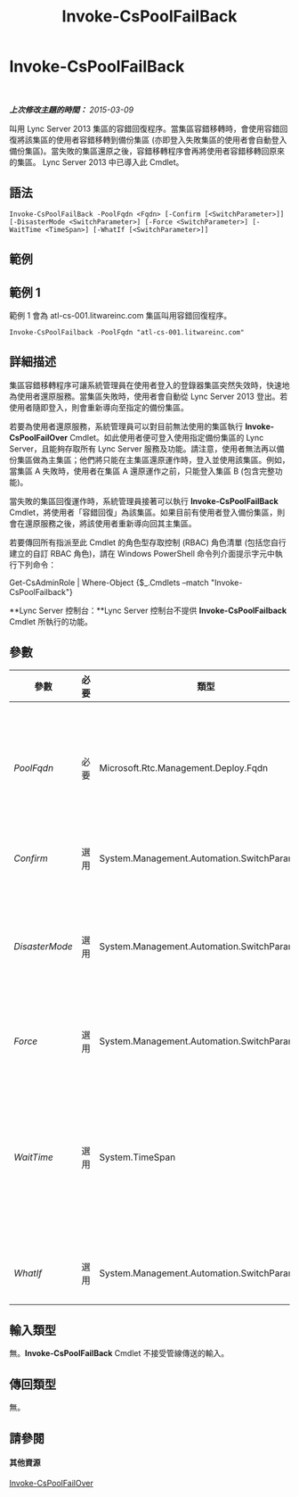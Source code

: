 ﻿---
title: Invoke-CsPoolFailBack
TOCTitle: Invoke-CsPoolFailBack
ms:assetid: 4e58d0b5-4353-4de8-b242-2a4553c3371e
ms:mtpsurl: https://technet.microsoft.com/zh-tw/library/JJ204873(v=OCS.15)
ms:contentKeyID: 49290877
ms.date: 08/10/2015
mtps_version: v=OCS.15
ms.translationtype: HT
---

# Invoke-CsPoolFailBack

 

_**上次修改主題的時間：** 2015-03-09_

叫用 Lync Server 2013 集區的容錯回復程序。當集區容錯移轉時，會使用容錯回復將該集區的使用者容錯移轉到備份集區 (亦即登入失敗集區的使用者會自動登入備份集區)。當失敗的集區還原之後，容錯移轉程序會再將使用者容錯移轉回原來的集區。 Lync Server 2013 中已導入此 Cmdlet。

## 語法

    Invoke-CsPoolFailBack -PoolFqdn <Fqdn> [-Confirm [<SwitchParameter>]] [-DisasterMode <SwitchParameter>] [-Force <SwitchParameter>] [-WaitTime <TimeSpan>] [-WhatIf [<SwitchParameter>]]

## 範例

## 範例 1

範例 1 會為 atl-cs-001.litwareinc.com 集區叫用容錯回復程序。

    Invoke-CsPoolFailback -PoolFqdn "atl-cs-001.litwareinc.com"

## 詳細描述

集區容錯移轉程序可讓系統管理員在使用者登入的登錄器集區突然失效時，快速地為使用者還原服務。當集區失敗時，使用者會自動從 Lync Server 2013 登出。若使用者隨即登入，則會重新導向至指定的備份集區。

若要為使用者還原服務，系統管理員可以對目前無法使用的集區執行 **Invoke-CsPoolFailOver** Cmdlet。如此使用者便可登入使用指定備份集區的 Lync Server，且能夠存取所有 Lync Server 服務及功能。請注意，使用者無法再以備份集區做為主集區；他們將只能在主集區還原運作時，登入並使用該集區。例如，當集區 A 失敗時，使用者在集區 A 還原運作之前，只能登入集區 B (包含完整功能)。

當失敗的集區回復運作時，系統管理員接著可以執行 **Invoke-CsPoolFailBack** Cmdlet，將使用者「容錯回復」為該集區。如果目前有使用者登入備份集區，則會在還原服務之後，將該使用者重新導向回其主集區。

若要傳回所有指派至此 Cmdlet 的角色型存取控制 (RBAC) 角色清單 (包括您自行建立的自訂 RBAC 角色)，請在 Windows PowerShell 命令列介面提示字元中執行下列命令：

Get-CsAdminRole | Where-Object {$\_.Cmdlets –match "Invoke-CsPoolFailback"}

**Lync Server 控制台：**Lync Server 控制台不提供 **Invoke-CsPoolFailback** Cmdlet 所執行的功能。

## 參數


<table>
<colgroup>
<col style="width: 25%" />
<col style="width: 25%" />
<col style="width: 25%" />
<col style="width: 25%" />
</colgroup>
<thead>
<tr class="header">
<th>參數</th>
<th>必要</th>
<th>類型</th>
<th>說明</th>
</tr>
</thead>
<tbody>
<tr class="odd">
<td><p><em>PoolFqdn</em></p></td>
<td><p>必要</p></td>
<td><p>Microsoft.Rtc.Management.Deploy.Fqdn</p></td>
<td><p>進行容錯回復之集區的完整網域名稱。例如：-PoolFqdn &quot;atl-cs-001.litwareinc.com&quot;</p>
<p>容錯回復期間與容錯移轉期間所使用的集區 FQDN 必須相同。</p></td>
</tr>
<tr class="even">
<td><p><em>Confirm</em></p></td>
<td><p>選用</p></td>
<td><p>System.Management.Automation.SwitchParameter</p></td>
<td><p>在執行命令前先提示確認。</p></td>
</tr>
<tr class="odd">
<td><p><em>DisasterMode</em></p></td>
<td><p>選用</p></td>
<td><p>System.Management.Automation.SwitchParameter</p></td>
<td><p>可讓系統管理員叫用集區容錯回復功能，即使目前無法使用備份集區亦然。使用此參數時，備份集區上的容錯移轉使用者所產生的資料都會遺失。</p></td>
</tr>
<tr class="even">
<td><p><em>Force</em></p></td>
<td><p>選用</p></td>
<td><p>System.Management.Automation.SwitchParameter</p></td>
<td><p>隱藏執行命令時可能發生的非嚴重錯誤訊息。</p></td>
</tr>
<tr class="odd">
<td><p><em>WaitTime</em></p></td>
<td><p>選用</p></td>
<td><p>System.TimeSpan</p></td>
<td><p>指定 Cmdlet 最多等待多久之後，要同步處理資料。時間值必須以時:分:秒的格式表示；例如，下列語法將等待時間設為 1 分鐘 30 秒 (00 時:01 分:30 秒)：</p>
<p>00:01:30</p>
<p>預設值為 15 秒。</p></td>
</tr>
<tr class="even">
<td><p><em>WhatIf</em></p></td>
<td><p>選用</p></td>
<td><p>System.Management.Automation.SwitchParameter</p></td>
<td><p>說明執行命令時若不實際執行命令的後果。</p></td>
</tr>
</tbody>
</table>


## 輸入類型

無。**Invoke-CsPoolFailBack** Cmdlet 不接受管線傳送的輸入。

## 傳回類型

無。

## 請參閱

#### 其他資源

[Invoke-CsPoolFailOver](invoke-cspoolfailover.md)

